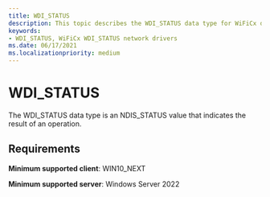 ```yaml
---
title: WDI_STATUS
description: This topic describes the WDI_STATUS data type for WiFiCx drivers.
keywords:
- WDI_STATUS, WiFiCx WDI_STATUS network drivers
ms.date: 06/17/2021
ms.localizationpriority: medium
---
```


# WDI_STATUS

The WDI_STATUS data type is an NDIS_STATUS value that indicates the result of an operation.

## Requirements

**Minimum supported client**: WIN10_NEXT

**Minimum supported server**: Windows Server 2022



